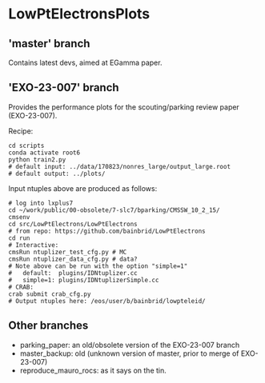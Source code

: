 # LowPtElectronsPlots

## 'master' branch

Contains latest devs, aimed at EGamma paper.

## 'EXO-23-007' branch

Provides the performance plots for the scouting/parking review paper (EXO-23-007).

Recipe:
```
cd scripts
conda activate root6
python train2.py
# default input: ../data/170823/nonres_large/output_large.root
# default output: ../plots/
```

Input ntuples above are produced as follows:
```
# log into lxplus7
cd ~/work/public/00-obsolete/7-slc7/bparking/CMSSW_10_2_15/
cmsenv
cd src/LowPtElectrons/LowPtElectrons
# from repo: https://github.com/bainbrid/LowPtElectrons
cd run
# Interactive:
cmsRun ntuplizer_test_cfg.py # MC
cmsRun ntuplizer_data_cfg.py # data?
# Note above can be run with the option "simple=1"
#   default:  plugins/IDNtuplizer.cc
#   simple=1: plugins/IDNtuplizerSimple.cc
# CRAB:
crab submit crab_cfg.py
# Output ntuples here: /eos/user/b/bainbrid/lowpteleid/
```

## Other branches

- parking_paper: an old/obsolete version of the EXO-23-007 branch
- master_backup: old (unknown version of master, prior to merge of EXO-23-007)
- reproduce_mauro_rocs: as it says on the tin.

